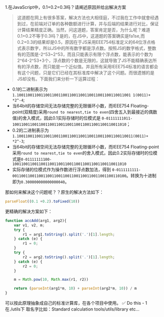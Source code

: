 1.在JavaScript中，0.1+0.2=0.3吗？请阐述原因并给出解决方案  
> 这道题在网上有很多答案，解决方法也大相径庭，不过我在工作中就會经遇到过，在前端对订单的各种数额进行计算，并与后端的结果进行对比，保证计算结果精度正确。当然，问这道题，答案肯定是否，为什么呢？难道0.1+0.2不等于0.3吗？是的，在JS中，这道题的答案确实是fa1se,而0.2+0.3的结果却是0.5，原因在于JS采用EEE754标准定义的64位浮点格式表示数字，所以JS中的所有数字都是浮点数。按照JS的数字格式，整数有的范围是-2^53~2^53，而且只能表示有限个浮点数，能表示的个数为2^64-2^53+3个，浮点数的个数是无限的，这就导致了JS不能精确表达所有的浮点数，而只能是一个近似值。并且所有采用IEEE754标准的语言都会有这个问题，只是它们已经在其标准库中解决了这个问题。而很遗憾的是JS却没有。下面我们来分析一下运算过程： 
- 0.1的二进制表示为 `1.1001100110011001100110011001100110011001100110011001 1(0011)+ *2^-4`;
- 当64bit的存储空间无法存储完整的无限循环小数，而IEEE754 Floating-point(双精度)采用`round to nearest,tie to even`(四舍五入到最接近的偶数值)的舍入模式，因此0.1实际存储时的位模式是
`0-01111111011-1001100110011001100110011001100110011001100110011010`；
- 0.2的二进制表示为`1.10011001100110011001100110011001100110011001100110011(0011)+ *2^-3`;
- 当64bit的存储空间无法存储完整的无限循环小数，而IEEE754 Floating-point采用`round to nearest,tie to even`的舍入模式，因此0.2实际存储时的位模式是`0-01111111100-1001100110011001100110011001100110011001100110011010`
- 实际存储的位模式作为操作数进行浮点数加法，得到 `0-0111111111-0011001100110011001100110011001100110011001100110100`。转换为十进制即为`0.300000000000000040`。

那如何来解决这个问题呢？？原生的解决方法如下：  
> 
```javascript 
parseFloat((0.1 +0.2).toFixed(10))
```

更精确的解决方案如下：
```js
function accAdd(arg1, arg2){
    var v1, v2, m;
    try {
        r1 = arg1.toString().split('.')[1].length;
    } catch (e) {
        r1 = 0;
    }
    try {
        r2 = arg2.toString().split('.')[1].length;
    } catch (e) {
        r2 = 0;
    }

    m = Math.pow(10, Math.max(r1, r2))

    return (parseInt(arg1*m, 10) + parseInt(arg2*m, 10)) / m
}
```

可以按此原理抽象成自己的标准计算库，在各个项目中使用。    ✅ Do this - 1  在./utils下   取名字比如：Standard calculation tools/utils/library etc...
